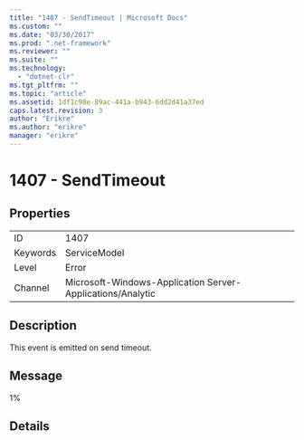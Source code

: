 ```yaml
---
title: "1407 - SendTimeout | Microsoft Docs"
ms.custom: ""
ms.date: "03/30/2017"
ms.prod: ".net-framework"
ms.reviewer: ""
ms.suite: ""
ms.technology: 
  - "dotnet-clr"
ms.tgt_pltfrm: ""
ms.topic: "article"
ms.assetid: 1df1c98e-89ac-441a-b943-6dd2d41a37ed
caps.latest.revision: 3
author: "Erikre"
ms.author: "erikre"
manager: "erikre"
---
```

# 1407 - SendTimeout
## Properties  
  
|||  
|-|-|  
|ID|1407|  
|Keywords|ServiceModel|  
|Level|Error|  
|Channel|Microsoft-Windows-Application Server-Applications/Analytic|  
  
## Description  
 This event is emitted on send timeout.  
  
## Message  
 1%  
  
## Details